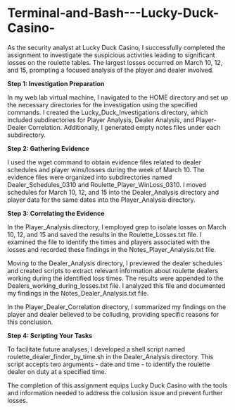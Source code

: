 # Terminal-and-Bash---Lucky-Duck-Casino-


As the security analyst at Lucky Duck Casino, I successfully completed the assignment to investigate the suspicious activities leading to significant losses on the roulette tables. The largest losses occurred on March 10, 12, and 15, prompting a focused analysis of the player and dealer involved.

**Step 1: Investigation Preparation**

In my web lab virtual machine, I navigated to the HOME directory and set up the necessary directories for the investigation using the specified commands. I created the Lucky_Duck_Investigations directory, which included subdirectories for Player Analysis, Dealer Analysis, and Player-Dealer Correlation. Additionally, I generated empty notes files under each subdirectory.

**Step 2: Gathering Evidence**

I used the wget command to obtain evidence files related to dealer schedules and player wins/losses during the week of March 10. The evidence files were organized into subdirectories named Dealer_Schedules_0310 and Roulette_Player_WinLoss_0310. I moved schedules for March 10, 12, and 15 into the Dealer_Analysis directory and player data for the same dates into the Player_Analysis directory.

**Step 3: Correlating the Evidence**

In the Player_Analysis directory, I employed grep to isolate losses on March 10, 12, and 15 and saved the results in the Roulette_Losses.txt file. I examined the file to identify the times and players associated with the losses and recorded these findings in the Notes_Player_Analysis.txt file.

Moving to the Dealer_Analysis directory, I previewed the dealer schedules and created scripts to extract relevant information about roulette dealers working during the identified loss times. The results were appended to the Dealers_working_during_losses.txt file. I analyzed this file and documented my findings in the Notes_Dealer_Analysis.txt file.

In the Player_Dealer_Correlation directory, I summarized my findings on the player and dealer believed to be colluding, providing specific reasons for this conclusion.

**Step 4: Scripting Your Tasks**

To facilitate future analyses, I developed a shell script named roulette_dealer_finder_by_time.sh in the Dealer_Analysis directory. This script accepts two arguments - date and time - to identify the roulette dealer on duty at a specified time.

The completion of this assignment equips Lucky Duck Casino with the tools and information needed to address the collusion issue and prevent further losses.
